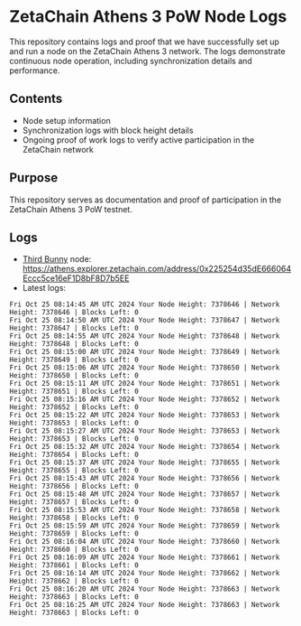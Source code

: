 # ZetaChain Athens 3 PoW Node Logs
This repository contains logs and proof that we have successfully set up and run a node on the ZetaChain Athens 3 network. The logs demonstrate continuous node operation, including synchronization details and performance.

## Contents
- Node setup information
- Synchronization logs with block height details
- Ongoing proof of work logs to verify active participation in the ZetaChain network

## Purpose
This repository serves as documentation and proof of participation in the ZetaChain Athens 3 PoW testnet.

## Logs

- [Third Bunny](https://thirdbunny.xyz/) node: https://athens.explorer.zetachain.com/address/0x225254d35dE666064Eccc5ce16eF1D8bF8D7b5EE
- Latest logs:
```
Fri Oct 25 08:14:45 AM UTC 2024 Your Node Height: 7378646 | Network Height: 7378646 | Blocks Left: 0
Fri Oct 25 08:14:50 AM UTC 2024 Your Node Height: 7378647 | Network Height: 7378647 | Blocks Left: 0
Fri Oct 25 08:14:55 AM UTC 2024 Your Node Height: 7378648 | Network Height: 7378648 | Blocks Left: 0
Fri Oct 25 08:15:00 AM UTC 2024 Your Node Height: 7378649 | Network Height: 7378649 | Blocks Left: 0
Fri Oct 25 08:15:06 AM UTC 2024 Your Node Height: 7378650 | Network Height: 7378650 | Blocks Left: 0
Fri Oct 25 08:15:11 AM UTC 2024 Your Node Height: 7378651 | Network Height: 7378651 | Blocks Left: 0
Fri Oct 25 08:15:16 AM UTC 2024 Your Node Height: 7378652 | Network Height: 7378652 | Blocks Left: 0
Fri Oct 25 08:15:22 AM UTC 2024 Your Node Height: 7378653 | Network Height: 7378653 | Blocks Left: 0
Fri Oct 25 08:15:27 AM UTC 2024 Your Node Height: 7378653 | Network Height: 7378653 | Blocks Left: 0
Fri Oct 25 08:15:32 AM UTC 2024 Your Node Height: 7378654 | Network Height: 7378654 | Blocks Left: 0
Fri Oct 25 08:15:37 AM UTC 2024 Your Node Height: 7378655 | Network Height: 7378655 | Blocks Left: 0
Fri Oct 25 08:15:43 AM UTC 2024 Your Node Height: 7378656 | Network Height: 7378656 | Blocks Left: 0
Fri Oct 25 08:15:48 AM UTC 2024 Your Node Height: 7378657 | Network Height: 7378657 | Blocks Left: 0
Fri Oct 25 08:15:53 AM UTC 2024 Your Node Height: 7378658 | Network Height: 7378658 | Blocks Left: 0
Fri Oct 25 08:15:59 AM UTC 2024 Your Node Height: 7378659 | Network Height: 7378659 | Blocks Left: 0
Fri Oct 25 08:16:04 AM UTC 2024 Your Node Height: 7378660 | Network Height: 7378660 | Blocks Left: 0
Fri Oct 25 08:16:09 AM UTC 2024 Your Node Height: 7378661 | Network Height: 7378661 | Blocks Left: 0
Fri Oct 25 08:16:14 AM UTC 2024 Your Node Height: 7378662 | Network Height: 7378662 | Blocks Left: 0
Fri Oct 25 08:16:20 AM UTC 2024 Your Node Height: 7378663 | Network Height: 7378663 | Blocks Left: 0
Fri Oct 25 08:16:25 AM UTC 2024 Your Node Height: 7378663 | Network Height: 7378663 | Blocks Left: 0
```
